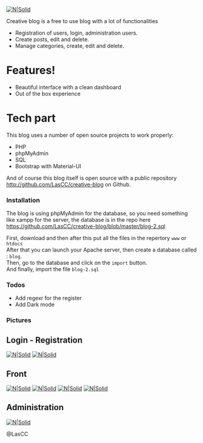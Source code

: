 [![N|Solid](https://i.imgur.com/AvjwHnU.png)]()

Creative blog is a free to use blog with a lot of functionalities

- Registration of users, login, administration users.
- Create posts, edit and delete.
- Manage categories, create, edit and delete.

# Features!

- Beautiful interface with a clean dashboard
- Out of the box experience

# Tech part

This blog uses a number of open source projects to work properly:

- PHP
- phpMyAdmin
- SQL
- Bootstrap with Material-UI

And of course this blog itself is open source with a public repository http://github.com/LasCC/creative-blog on Github.

### Installation

The blog is using phpMyAdmin for the database, so you need something like xampp for the server, the database is in the repo here https://github.com/LasCC/creative-blog/blob/master/blog-2.sql

First, download and then after this put all the files in the repertory `www` or `htdocs` <br/>
After that you can launch your Apache server, then create a database called : `blog`.<br/>
Then, go to the database and click on the `import` button.<br/>
And finally, import the file `blog-2.sql`

### Todos

- Add regexr for the register
- Add Dark mode

### Pictures

## Login - Registration

[![N|Solid](https://i.imgur.com/nexRiou.png)](https://i.imgur.com/nexRiou.png)
[![N|Solid](https://i.imgur.com/dFpAJB4.png)](https://i.imgur.com/dFpAJB4.png)

## Front

[![N|Solid](https://i.imgur.com/ElVvroG.png)](https://i.imgur.com/ElVvroG.png)
[![N|Solid](https://i.imgur.com/R3llEKK.png)](https://i.imgur.com/R3llEKK.png)
[![N|Solid](https://i.imgur.com/PBniuHX.png)](https://i.imgur.com/PBniuHX.png)
[![N|Solid](https://i.imgur.com/npGKVe7.png)](https://i.imgur.com/npGKVe7.png)

## Administration

[![N|Solid](https://i.imgur.com/5KjevCi.png)](https://i.imgur.com/5KjevCi.png)

@LasCC
